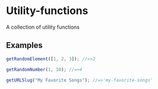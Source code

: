 # Utility-functions

A collection of utility functions

## Examples

```js
getRandomElement([1, 2, 3]); //=>2
```

```js
getRandomNumber(1, 10); //=>4
```

```js
getURLSlug("My Favorite Songs"); //=>'my-favorite-songs'
```
